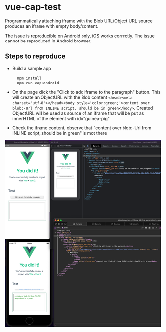 # vue-cap-test

Programmatically attaching iframe with the Blob URL/Object URL source produces an iframe with empty body/content.

The issue is reproducible on Android only, iOS works correctly. The issue cannot be reproduced in Android browser.


## Steps to reproduce

- Build a sample app

        npm install
        npm run cap:android


- On the page click the "Click to add iframe to the paragraph" button. This will create an ObjectURL with the Blob content `<head><meta charset="utf-8"></head><body style='color:green;'>content over blob:-Url from INLINE script, should be in green</body>`. Created ObjectURL will be used as source of an iframe that will be put as innerHTML of the element with id="guinea-pig"
- Check the iframe content, observe that "content over blob:-Url from INLINE script, should be in green" is mot there


![Screenshot](./Screenshot.png)